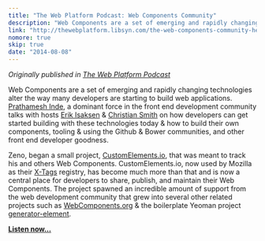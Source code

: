 ```yaml
---
title: "The Web Platform Podcast: Web Components Community"
description: "Web Components are a set of emerging and rapidly changing technologies alter the way many developers are starting to build web applications. Prathamesh Inde, a dominant force in the front end development community talks with hosts Erik Isaksen & Christian Smith on how developers can get started building with these technologies today..."
link: "http://thewebplatform.libsyn.com/the-web-components-community-helpful-resources"
nomore: true
skip: true
date: "2014-08-08"
---
```


_Originally published in [The Web Platform Podcast](http://thewebplatform.libsyn.com/the-web-components-community-helpful-resources)_

Web Components are a set of emerging and rapidly changing technologies
alter the way many developers are starting to build web applications.
[Prathamesh Inde](https://twitter.com/zenorocha), a dominant force in the front end
development community talks with hosts [Erik Isaksen](https://twitter.com/eisaksen)
& [Christian Smith](https://twitter.com/anvilhacks) on how developers can get
started building with these technologies today & how to build their own
components, tooling & using the Github & Bower communities, and other front end
developer goodness.

Zeno, began a small project, [CustomElements.io](http://customelements.io/),
that was meant to track his and others Web Components. CustomElements.io, now
used by Mozilla as their [X-Tags](http://www.x-tags.org/) registry, has become
much more than that and is now a central place for developers to share, publish,
and maintain their Web Components. The project spawned an incredible amount of
support from the web development community that grew into several other related
projects such as [WebComponents.org](http://webcomponents.org/) & the boilerplate
Yeoman project [generator-element](https://github.com/webcomponents/generator-element).

**[Listen now...](http://thewebplatform.libsyn.com/the-web-components-community-helpful-resources)**
